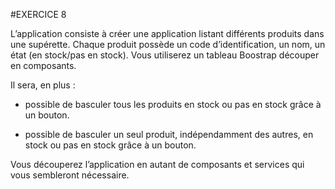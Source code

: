#EXERCICE 8 

L’application consiste à créer une application listant différents produits dans une supérette. Chaque produit possède un code d’identification, un nom, un état (en stock/pas en stock). Vous utiliserez un tableau Boostrap découper en composants.



Il sera, en plus :

- possible de basculer tous les produits en stock ou pas en stock grâce à un bouton.

- possible de basculer un seul produit, indépendamment des autres, en stock ou pas en stock grâce à un bouton.

Vous découperez l’application en autant de composants et services qui vous sembleront nécessaire.

